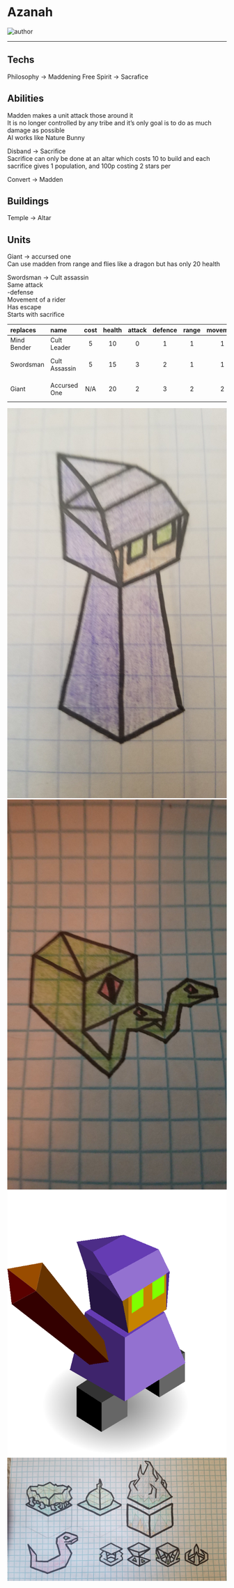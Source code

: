 # Azanah

![author](https://img.shields.io/badge/author-Twig1522%230756-%237289DA)

---

## Techs

Philosophy -> Maddening 
Free Spirit -> Sacrafice  

## Abilities

Madden makes a unit attack those around it  
It is no longer controlled by any tribe and it’s only goal is to do as much damage as possible  
AI works like Nature Bunny  

Disband -> Sacrifice  
Sacrifice can only be done at an altar which costs 10 to build and each sacrifice gives 1 population, and 100p costing 2 stars per  
 
Convert -> Madden 

## Buildings 

Temple -> Altar  

## Units

Giant -> accursed one  
Can use madden from range and flies like a dragon but has only 20 health  

Swordsman -> Cult assassin  
Same attack  
-defense  
Movement of a rider  
Has escape  
Starts with sacrifice  

| replaces | name | cost | health | attack | defence | range | movement | skills |
|:---------|:-----|:----:|:------:|:------:|:-------:|:-----:|:----:|:-------|
| Mind Bender | Cult Leader | 5 | 10 | 0 | 1 | 1 | 1 | Madden |
| Swordsman | Cult Assassin | 5 | 15 | 3 | 2 | 1 | 1 | Dash, Escape, Fortify |
| Giant | Accursed One | N/A | 20 | 2 | 3 | 2 | 2 | Dash, Fly, Madden |


![unit](images/azanah0.jpg)
![snake](images/azanah1.jpg)
![unit](images/azanah2.png)
![cities](images/azanah3.jpg)

